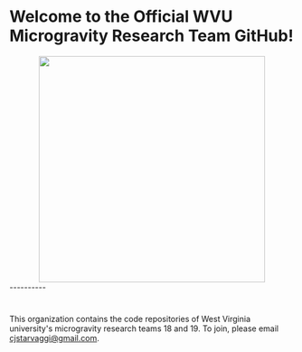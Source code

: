 # Welcome to the Official WVU Microgravity Research Team GitHub!

<div align="center">
<kbd>
<img src="https://i.imgur.com/Uu0jaUg.png" width="400">
</kbd>
</div>
----------

# 

This organization contains the code repositories of West Virginia university's microgravity research teams 18 and 19. To join, please email cjstarvaggi@gmail.com.
